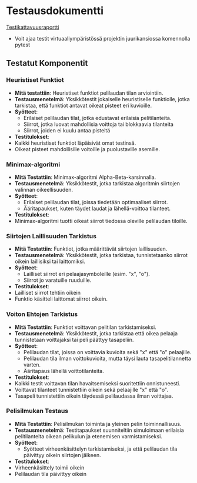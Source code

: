 # Testausdokumentti

[Testikattavuusraportti](coverage_report.txt)


- Voit ajaa testit virtuaaliympäristössä projektin juurikansiossa komennolla pytest


## Testatut Komponentit

### Heuristiset Funktiot

- **Mitä testattiin**: Heuristiset funktiot pelilaudan tilan arviointiin.
- **Testausmenetelmä**: Yksikkötestit jokaiselle heuristiselle funktiolle, jotka tarkistaa, että funktiot antavat oikeat pisteet eri kuvioille.
- **Syötteet**:
  - Erilaiset pelilaudan tilat, jotka edustavat erilaisia pelitilanteita.
  - Siirrot, jotka luovat mahdollisia voittoja tai blokkaavia tilanteita
  - Siirrot, joiden ei kuulu antaa pisteitä
- **Testitulokset**:
- Kaikki heuristiset funktiot läpäisivät omat testinsä.
- Oikeat pisteet mahdollisille voitoille ja puolustaville asemille.


### Minimax-algoritmi
- **Mitä Testattiin**: Minimax-algoritmi Alpha-Beta-karsinnalla.
- **Testausmenetelmä**: Yksikkötestit, jotka tarkistaa algoritmin siirtojen valinnan oikeellisuuden.
- **Syötteet**:
  - Erilaiset pelilaudan tilat, joissa tiedetään optimaaliset siirrot.
  - Ääritapaukset, kuten täydet laudat ja lähellä-voittoa tilanteet.
- **Testitulokset**:
- Minimax-algoritmi tuotti oikeat siirrot tiedossa oleville pelilaudan tiloille.


### Siirtojen Laillisuuden Tarkistus
- **Mitä Testattiin**: Funktiot, jotka määrittävät siirtojen laillisuuden.
- **Testausmenetelmä**: Yksikkötestit, jotka tarkistaa, tunnistetaanko siirrot oikein laillisiksi tai laittomiksi.
- **Syötteet**:
  - Lailliset siirrot eri pelaajasymboleille (esim. "x", "o").
  - Siirrot jo varatuille ruuduille.
- **Testitulokset**:
- Lailliset siirrot tehtiin oikein
- Funktio käsitteli laittomat siirrot oikein.


### Voiton Ehtojen Tarkistus
- **Mitä Testattiin**: Funktiot voittavan pelitilan tarkistamiseksi.
- **Testausmenetelmä**: Yksikkötestit, jotka tarkistaa että oikea pelaaja tunnistetaan voittajaksi tai peli päättyy tasapeliin.
- **Syötteet**:
  - Pelilaudan tilat, joissa on voittavia kuvioita sekä "x" että "o" pelaajille.
  - Pelilaudan tila ilman voittokuvioita, mutta täysi lauta tasapelitilannetta varten.
  - Ääritapaus lähellä voittotilanteita.
- **Testitulokset**:
- Kaikki testit voittavan tilan havaitsemiseksi suoritettiin onnistuneesti.
- Voittavat tilanteet tunnistettiin oikein sekä pelaajille "x" että "o".
- Tasapeli tunnistettiin oikein täydessä pelilaudassa ilman voittajaa.


### Pelisilmukan Testaus
- **Mitä Testattiin**: Pelisilmukan toiminta ja yleinen pelin toiminnallisuus.
- **Testausmenetelmä**: Testitapaukset suunniteltiin simuloimaan erilaisia pelitilanteita oikean pelikulun ja etenemisen varmistamiseksi.
- **Syötteet**:
  - Syötteet virheenkäsittelyn tarkistamiseksi, ja että pelilaudan tila päivittyy oikein siirtojen jälkeen.
- **Testitulokset**:
- Virheenkäsittely toimii oikein
- Pelilaudan tila päivittyy oikein

